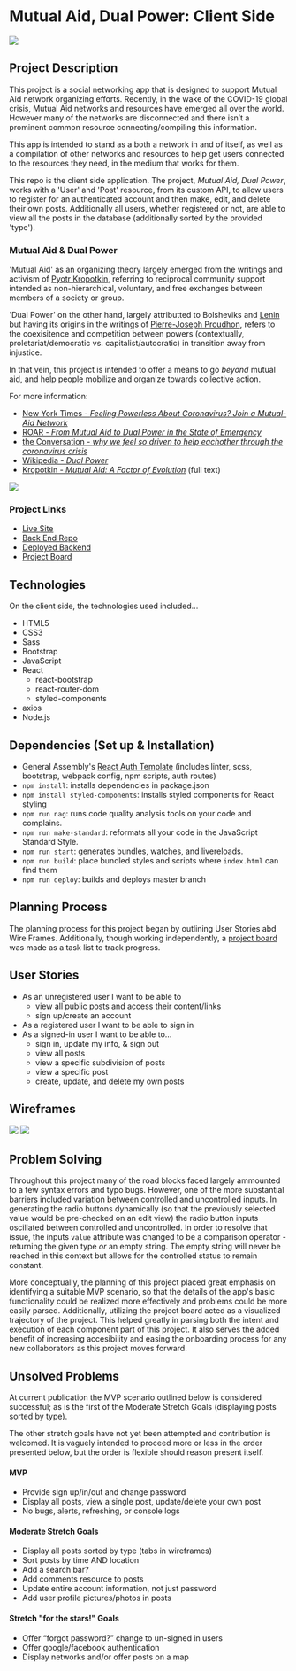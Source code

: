 # Mutual Aid, Dual Power: Client Side

![](./images/screenshot.png)

## Project Description
This project is a social networking app that is designed to support Mutual Aid network organizing efforts.  Recently, in the wake of the COVID-19 global crisis, Mutual Aid networks and resources have emerged all over the world.  However many of the networks are disconnected and there isn’t a prominent common resource connecting/compiling this information.

This app is intended to stand as a both a network in and of itself, as well as a compilation of other networks and resources to help get users connected to the resources they need, in the medium that works for them.

This repo is the client side application. The project, *Mutual Aid, Dual Power*, works with a 'User' and 'Post' resource, from its custom API, to allow users to register for an authenticated account and then make, edit, and delete their own posts.  Additionally all users, whether registered or not, are able to view all the posts in the database (additionally sorted by the provided 'type').

### Mutual Aid & Dual Power
'Mutual Aid' as an organizing theory largely emerged from the writings and activism of [Pyotr Kropotkin](https://en.wikipedia.org/wiki/Peter_Kropotkin), referring to reciprocal community support intended as non-hierarchical, voluntary, and free exchanges between members of a society or group.

'Dual Power' on the other hand, largely attributted to Bolsheviks and [Lenin](https://en.wikipedia.org/wiki/Vladimir_Lenin) but having its origins in the writings of [Pierre-Joseph Proudhon](https://en.wikipedia.org/wiki/Pierre-Joseph_Proudhon), refers to the coexisitence and competition between powers (contextually, proletariat/democratic vs. capitalist/autocratic) in transition away from injustice.

In that vein, this project is intended to offer a means to go *beyond* mutual aid, and help people mobilize and organize towards collective action.

For more information:
- [New York Times - *Feeling Powerless About Coronavirus? Join a Mutual-Aid Network*](https://www.nytimes.com/2020/03/23/opinion/coronavirus-aid-group.html)
- [ROAR - *From Mutual Aid to Dual Power in the State of Emergency*](https://roarmag.org/essays/from-mutual-aid-to-dual-power-in-the-state-of-emergency/?fbclid=IwAR2V59HOXRGC-at-3NqYW2dYp8rh-5DUTbQTTmKwN9c2VGHZiF8qYVpf0XU)
- [the Conversation - *why we feel so driven to help eachother through the coronavirus crisis*](https://theconversation.com/this-anarchist-thinker-helps-explain-why-we-feel-so-driven-to-help-each-other-through-the-coronavirus-crisis-134494?fbclid=IwAR0bnVbD47nr3PL0GjbGz6NwgG5N4tfuHQ8o-OHfkPvwqmDjRV6nTXgZEJI)
- [Wikipedia - *Dual Power*](https://en.wikipedia.org/wiki/Dual_power)
- [Kropotkin - *Mutual Aid: A Factor of Evolution*](https://www.marxists.org/reference/archive/kropotkin-peter/1902/mutual-aid/index.htm) (full text)

![](./images/aoc-mariame.png?raw=true=50x50)

### Project Links
* [Live Site](https://srsexton94.github.io/mutualaid-client/)
* [Back End Repo](https://github.com/srsexton94/mutualaid-api)
* [Deployed Backend](https://fast-oasis-63373.herokuapp.com/)
* [Project Board](https://github.com/users/srsexton94/projects/1)

## Technologies
On the client side, the technologies used included...
* HTML5
* CSS3
* Sass
* Bootstrap
* JavaScript
* React
  - react-bootstrap
  - react-router-dom
  - styled-components
* axios
* Node.js


## Dependencies (Set up & Installation)
* General Assembly's [React Auth Template](https://git.generalassemb.ly/ga-wdi-boston/react-auth-template) (includes linter, scss, bootstrap, webpack config, npm scripts, auth routes)
* `npm install`: installs dependencies in package.json
* `npm install styled-components`: installs styled components for React styling
* `npm run nag`: runs code quality analysis tools on your code and complains.
* `npm run make-standard`: reformats all your code in the JavaScript Standard Style.
* `npm run start`: generates bundles, watches, and livereloads.
* `npm run build`: place bundled styles and scripts where `index.html` can find them
* `npm run deploy`: builds and deploys master branch

## Planning Process
The planning process for this project began by outlining User Stories abd Wire Frames.  Additionally, though working independently, a [project board](https://github.com/users/srsexton94/projects/1) was made as a task list to track progress.

## User Stories
- As an unregistered user I want to be able to
  - view all public posts and access their content/links
  - sign up/create an account
- As a registered user I want to be able to sign in
- As a signed-in user I want to be able to...
  - sign in, update my info, & sign out
  - view all posts
  - view a specific subdivision of posts
  - view a specific post
  - create, update, and delete my own posts

## Wireframes
![](./images/wireframe1.png?raw=true=50x50)
 ![](./images/wireframe2.png?raw=true=50x50)

## Problem Solving
Throughout this project many of the road blocks faced largely ammounted to a few syntax errors and typo bugs.  However, one of the more substantial barriers included variation between controlled and uncontrolled inputs.  In generating the radio buttons dynamically (so that the previously selected value would be pre-checked on an edit view) the radio button inputs oscillated between controlled and uncontrolled.
In order to resolve that issue, the inputs `value` attribute was changed to be a comparison operator - returning the given type *or* an empty string. The empty string will never be reached in this context but allows for the controlled status to remain constant.

More conceptually, the planning of this project placed great emphasis on identifying a suitable MVP scenario, so that the details of the app's basic functionality could be realized more effectively and problems could be more easily parsed.  Additionally, utilizing the project board acted as a visualized trajectory of the project.  This helped greatly in parsing both the intent and execution of each component part of this project.
It also serves the added benefit of increasing accesibility and easing the onboarding process for any new collaborators as this project moves forward.

## Unsolved Problems
At current publication the MVP scenario outlined below is considered successful; as is the first of the Moderate Stretch Goals (displaying posts sorted by type).

The other stretch goals have not yet been attempted and contribution is welcomed. It is vaguely intended to proceed more or less in the order presented below, but the order is flexible should reason present itself.

#### MVP
* Provide sign up/in/out and change password
* Display all posts, view a single post, update/delete your own post
* No bugs, alerts, refreshing, or console logs

#### Moderate Stretch Goals
* Display all posts sorted by type (tabs in wireframes)
* Sort posts by time AND location
* Add a search bar?
* Add comments resource to posts
* Update entire account information, not just password
* Add user profile pictures/photos in posts

#### Stretch "for the stars!" Goals
* Offer “forgot password?” change to un-signed in users
* Offer google/facebook authentication
* Display networks and/or offer posts on a map
